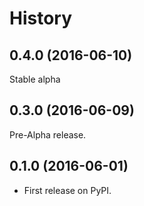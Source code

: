 History
=======

0.4.0 (2016-06-10)
------------------

Stable alpha

0.3.0 (2016-06-09)
------------------

Pre-Alpha release.

0.1.0 (2016-06-01)
------------------

* First release on PyPI.
